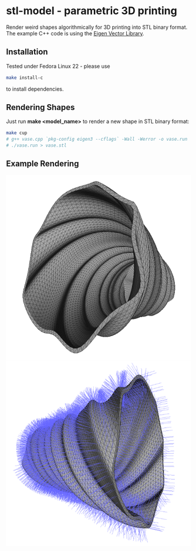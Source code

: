 # stl-model - parametric 3D printing

Render weird shapes algorithmically for 3D printing into STL binary format. The example C++ code is using the [Eigen Vector Library](http://eigen.tuxfamily.org/dox/group__QuickRefPage.html).

## Installation

Tested under Fedora Linux 22 - please use
```bash
make install-c
```
to install dependencies.

## Rendering Shapes
Just run __make <model_name>__ to render a new shape in STL binary format:
```bash
make cup
# g++ vase.cpp `pkg-config eigen3 --cflags` -Wall -Werror -o vase.run
# ./vase.run > vase.stl
```

## Example Rendering

![Vase rendered from vase.cpp](docs/vase.png)
![Vase normals](docs/vase-normals.png)
